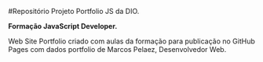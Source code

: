 #Repositório Projeto Portfolio JS da DIO.

**Formação JavaScript Developer.**

Web Site Portfolio criado com aulas da formação para publicação no GitHub Pages com dados portfolio de Marcos Pelaez, Desenvolvedor Web.
